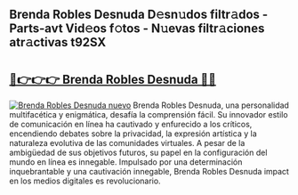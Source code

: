 ## Brenda Robles Desnuda D𝚎sn𝚞dos filtr𝚊dos - Parts-avt Vid𝚎os f𝚘tos - N𝚞evas filtr𝚊ciones atr𝚊ctivas t92SX

# <h2><a href="http://mb8l5nx.tromn.icu/?c=Brenda+Robles+Desnuda">🔗👉👉👉 Brenda Robles Desnuda 🔗🔗</a></h2>

[![Brenda Robles Desnuda nuevo](https://i.imgur.com/pEAQMta.gif)](http://mb8l5nx.tromn.icu/?c=Brenda+Robles+Desnuda)
Brenda Robles Desnuda, una personalidad multifacética y enigmática, desafía la comprensión fácil. Su innovador estilo de comunicación en línea ha cautivado y enfurecido a los críticos, encendiendo debates sobre la privacidad, la expresión artística y la naturaleza evolutiva de las comunidades virtuales. A pesar de la ambigüedad de sus objetivos futuros, su papel en la configuración del mundo en línea es innegable. Impulsado por una determinación inquebrantable y una cautivación innegable, Brenda Robles Desnuda impact en los medios digitales es revolucionario.
